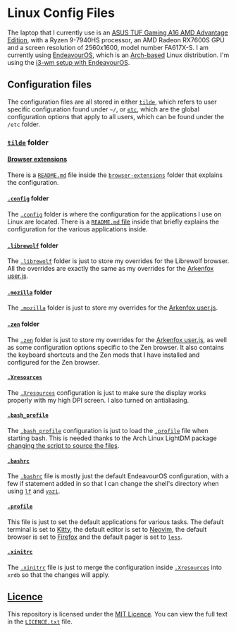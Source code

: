 # Linux Config Files

The laptop that I currently use is an
[ASUS TUF Gaming A16 AMD Advantage Edition](https://www.asus.com/laptops/for-gaming/tuf-gaming/asus-tuf-gaming-a16-advantage-edition-2023/),
with a Ryzen 9-7940HS processor, an AMD Radeon RX7600S GPU
and a screen resolution of 2560x1600, model number FA617X-S.
I am currently using [EndeavourOS](https://endeavouros.com/),
which is an [Arch-based](https://archlinux.org/) Linux distribution.
I'm using the [i3-wm setup with EndeavourOS](https://discovery.endeavouros.com/window-tiling-managers/i3-wm/2021/03/).

## Configuration files

The configuration files are all stored in either [`tilde`](tilde),
which refers to user specific configuration found under `~/`,
or [`etc`](etc), which are the global configuration options
that apply to all users, which can be found under the `/etc` folder.

### [`tilde`](tilde) folder

#### [Browser extensions](tilde/browser-extensions/)

There is a [`README.md`](tilde/browser-extensions/README.md) file
inside the [`browser-extensions`](tilde/browser-extensions/)
folder that explains the configuration.

#### [`.config`](tilde/.config/) folder

The [`.config`](tilde/.config/) folder is where the configuration
for the applications I use on Linux are located.
There is a [`README.md` file](tilde/.config/) inside that
briefly explains the configuration for the various applications inside.

#### [`.librewolf`](tilde/.librewolf/) folder

The [`.librewolf`](tilde/.librewolf/) folder is just to store my
overrides for the Librewolf browser.
All the overrides are exactly the same as my overrides for the
[Arkenfox user.js](https://github.com/arkenfox/user.js).

#### [`.mozilla`](tilde/.mozilla/) folder

The [`.mozilla`](tilde/.mozilla/) folder is just to store my overrides for the
[Arkenfox user.js](https://github.com/arkenfox/user.js).

#### [`.zen`](tilde/.zen/) folder

The [`.zen`](tilde/.zen/) folder is just to store my overrides for the
[Arkenfox user.js](https://github.com/arkenfox/user.js), as well as
some configuration options specific to the Zen browser.
It also contains the keyboard shortcuts and the Zen mods that
I have installed and configured for the Zen browser.

#### [`.Xresources`](tilde/.Xresources)

The [`.Xresources`](tilde/.Xresources) configuration is just to make sure
the display works properly with my high DPI screen.
I also turned on antialiasing.

#### [`.bash_profile`](tilde/.bash_profile)

The [`.bash_profile`](tilde/.bash_profile) configuration is just to
load the [`.profile`](tilde/.profile) file when starting bash.
This is needed thanks to the Arch Linux LightDM package
[changing the script to source the files](https://gitlab.archlinux.org/archlinux/packaging/packages/lightdm/-/commit/75c048cabfe9693749f5f363ab6257400d954ffa).

#### [`.bashrc`](tilde/.bashrc)

The [`.bashrc`](tilde/.bashrc) file is mostly
just the default EndeavourOS configuration,
with a few if statement added in so that
I can change the shell's directory
when using [`lf`](https://github.com/gokcehan/lf) and
[`yazi`](https://yazi-rs.github.io/).

#### [`.profile`](tilde/.profile)

This file is just to set the default applications for various tasks.
The default terminal is set to
[Kitty](https://sw.kovidgoyal.net/kitty/),
the default editor is set to
[Neovim](https://neovim.io/),
the default browser is set to
[Firefox](https://www.mozilla.org/en-US/firefox/) and
the default pager is set to
[`less`](https://www.greenwoodsoftware.com/less/).

#### [`.xinitrc`](tilde/.xinitrc)

The [`.xinitrc`](tilde/.xinitrc) file is just to merge the
configuration inside [`.Xresources`](tilde/.Xresources)
into `xrdb` so that the changes will apply.

## [Licence](LICENCE.txt)

This repository is licensed under the [MIT Licence](LICENCE.txt).
You can view the full text in the [`LICENCE.txt`](LICENCE.txt) file.
